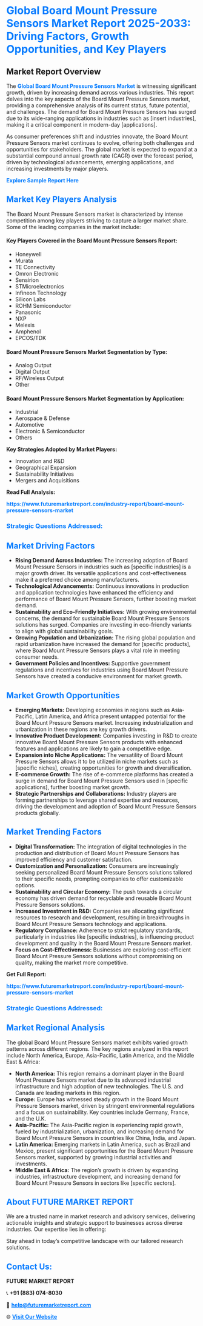 <h1 style="color: #007BFF;">Global Board Mount Pressure Sensors Market Report 2025-2033: Driving Factors, Growth Opportunities, and Key Players</h1>

<section id="overview">
<h2>Market Report Overview</h2>
<p>The <a href="https://www.futuremarketreport.com/industry-report/board-mount-pressure-sensors-market" style="color: #007BFF; text-decoration: none;"><strong>Global Board Mount Pressure Sensors Market</strong></a> is witnessing significant growth, driven by increasing demand across various industries. This report delves into the key aspects of the Board Mount Pressure Sensors market, providing a comprehensive analysis of its current status, future potential, and challenges. The demand for Board Mount Pressure Sensors has surged due to its wide-ranging applications in industries such as [insert industries], making it a critical component in modern-day [applications].</p>
<p>As consumer preferences shift and industries innovate, the Board Mount Pressure Sensors market continues to evolve, offering both challenges and opportunities for stakeholders. The global market is expected to expand at a substantial compound annual growth rate (CAGR) over the forecast period, driven by technological advancements, emerging applications, and increasing investments by major players.</p>
</section>

<section id="overview">
<p><a href="https://www.futuremarketreport.com/request-sample/reportId=108796" style="color: #007BFF; text-decoration: none;"><strong>Explore Sample Report Here</strong></a></p>
</section>

<section id="key-players">
<h2 style="color: #007BFF;">Market Key Players Analysis</h2>
<p>The Board Mount Pressure Sensors market is characterized by intense competition among key players striving to capture a larger market share. Some of the leading companies in the market include:</p>
<h4>Key Players Covered in the Board Mount Pressure Sensors Report:</h4>
<ul><li>Honeywell</li><li>Murata</li><li>TE Connectivity</li><li>Omron Electronic</li><li>Sensirion</li><li>STMicroelectronics</li><li>Infineon Technology</li><li>Silicon Labs</li><li>ROHM Semiconductor</li><li>Panasonic</li><li>NXP</li><li>Melexis</li><li>Amphenol</li><li>EPCOS/TDK</li></ul>
<h4>Board Mount Pressure Sensors Market Segmentation by Type:</h4>
<ul><li>Analog Output</li><li>Digital Output</li><li>RF/Wireless Output</li><li>Other</li></ul>

<h4>Board Mount Pressure Sensors Market Segmentation by Application:</h4>
<ul><li>Industrial</li><li>Aerospace &amp; Defense</li><li>Automotive</li><li>Electronic &amp; Semiconductor</li><li>Others</li></ul>
<p><strong>Key Strategies Adopted by Market Players:</strong></p>
<ul>
<li>Innovation and R&D</li>
<li>Geographical Expansion</li>
<li>Sustainability Initiatives</li>
<li>Mergers and Acquisitions</li>
</ul>
</section>

<section>
<p><strong>Read Full Analysis: </strong></p><a href="https://www.futuremarketreport.com/industry-report/board-mount-pressure-sensors-market" style="color: #007BFF; text-decoration: none;"><strong>https://www.futuremarketreport.com/industry-report/board-mount-pressure-sensors-market</strong></a>
<h3 style="color: #007BFF;">Strategic Questions Addressed:</h3>
</section>

<section id="driving-factors">
<h2 style="color: #007BFF;">Market Driving Factors</h2>
<ul>
<li><strong>Rising Demand Across Industries:</strong> The increasing adoption of Board Mount Pressure Sensors in industries such as [specific industries] is a major growth driver. Its versatile applications and cost-effectiveness make it a preferred choice among manufacturers.</li>
<li><strong>Technological Advancements:</strong> Continuous innovations in production and application technologies have enhanced the efficiency and performance of Board Mount Pressure Sensors, further boosting market demand.</li>
<li><strong>Sustainability and Eco-Friendly Initiatives:</strong> With growing environmental concerns, the demand for sustainable Board Mount Pressure Sensors solutions has surged. Companies are investing in eco-friendly variants to align with global sustainability goals.</li>
<li><strong>Growing Population and Urbanization:</strong> The rising global population and rapid urbanization have increased the demand for [specific products], where Board Mount Pressure Sensors plays a vital role in meeting consumer needs.</li>
<li><strong>Government Policies and Incentives:</strong> Supportive government regulations and incentives for industries using Board Mount Pressure Sensors have created a conducive environment for market growth.</li>
</ul>
</section>

<section id="growth-opportunities">
<h2 style="color: #007BFF;">Market Growth Opportunities</h2>
<ul>
<li><strong>Emerging Markets:</strong> Developing economies in regions such as Asia-Pacific, Latin America, and Africa present untapped potential for the Board Mount Pressure Sensors market. Increasing industrialization and urbanization in these regions are key growth drivers.</li>
<li><strong>Innovative Product Development:</strong> Companies investing in R&D to create innovative Board Mount Pressure Sensors products with enhanced features and applications are likely to gain a competitive edge.</li>
<li><strong>Expansion into Niche Applications:</strong> The versatility of Board Mount Pressure Sensors allows it to be utilized in niche markets such as [specific niches], creating opportunities for growth and diversification.</li>
<li><strong>E-commerce Growth:</strong> The rise of e-commerce platforms has created a surge in demand for Board Mount Pressure Sensors used in [specific applications], further boosting market growth.</li>
<li><strong>Strategic Partnerships and Collaborations:</strong> Industry players are forming partnerships to leverage shared expertise and resources, driving the development and adoption of Board Mount Pressure Sensors products globally.</li>
</ul>
</section>

<section id="trending-factors">
<h2 style="color: #007BFF;">Market Trending Factors</h2>
<ul>
<li><strong>Digital Transformation:</strong> The integration of digital technologies in the production and distribution of Board Mount Pressure Sensors has improved efficiency and customer satisfaction.</li>
<li><strong>Customization and Personalization:</strong> Consumers are increasingly seeking personalized Board Mount Pressure Sensors solutions tailored to their specific needs, prompting companies to offer customizable options.</li>
<li><strong>Sustainability and Circular Economy:</strong> The push towards a circular economy has driven demand for recyclable and reusable Board Mount Pressure Sensors solutions.</li>
<li><strong>Increased Investment in R&D:</strong> Companies are allocating significant resources to research and development, resulting in breakthroughs in Board Mount Pressure Sensors technology and applications.</li>
<li><strong>Regulatory Compliance:</strong> Adherence to strict regulatory standards, particularly in industries like [specific industries], is influencing product development and quality in the Board Mount Pressure Sensors market.</li>
<li><strong>Focus on Cost-Effectiveness:</strong> Businesses are exploring cost-efficient Board Mount Pressure Sensors solutions without compromising on quality, making the market more competitive.</li>
</ul>
</section>

<section>
<p><strong>Get Full Report: </strong></p><a href="https://www.futuremarketreport.com/industry-report/board-mount-pressure-sensors-market" style="color: #007BFF; text-decoration: none;"><strong>https://www.futuremarketreport.com/industry-report/board-mount-pressure-sensors-market</strong></a>
<h3 style="color: #007BFF;">Strategic Questions Addressed:</h3>
</section>


<section id="regional-analysis">
<h2 style="color: #007BFF;">Market Regional Analysis</h2>
<p>The global Board Mount Pressure Sensors market exhibits varied growth patterns across different regions. The key regions analyzed in this report include North America, Europe, Asia-Pacific, Latin America, and the Middle East & Africa:</p>
<ul>
<li><strong>North America:</strong> This region remains a dominant player in the Board Mount Pressure Sensors market due to its advanced industrial infrastructure and high adoption of new technologies. The U.S. and Canada are leading markets in this region.</li>
<li><strong>Europe:</strong> Europe has witnessed steady growth in the Board Mount Pressure Sensors market, driven by stringent environmental regulations and a focus on sustainability. Key countries include Germany, France, and the U.K.</li>
<li><strong>Asia-Pacific:</strong> The Asia-Pacific region is experiencing rapid growth, fueled by industrialization, urbanization, and increasing demand for Board Mount Pressure Sensors in countries like China, India, and Japan.</li>
<li><strong>Latin America:</strong> Emerging markets in Latin America, such as Brazil and Mexico, present significant opportunities for the Board Mount Pressure Sensors market, supported by growing industrial activities and investments.</li>
<li><strong>Middle East & Africa:</strong> The region’s growth is driven by expanding industries, infrastructure development, and increasing demand for Board Mount Pressure Sensors in sectors like [specific sectors].</li>
</ul>
</section>

<footer>
<h2 style="color: #007BFF;">About FUTURE MARKET REPORT</h2>
<p>We are a trusted name in market research and advisory services, delivering actionable insights and strategic support to businesses across diverse industries. Our expertise lies in offering:</p>

<p>Stay ahead in today’s competitive landscape with our tailored research solutions.</p>

<h2 style="color: #007BFF;">Contact Us:</h2>
<p><strong>FUTURE MARKET REPORT</strong></p>
<p>📞 <strong>+91 (883) 074-8030</strong></p>
<p>📧 <strong><a href="mailto:help@futuremarketreport.com" style="color: #007BFF;">help@futuremarketreport.com</a></strong></p>
<p>🌐 <strong><a href="https://www.futuremarketreport.com/" style="color: #007BFF;">Visit Our Website</a></strong></p>
</footer>
